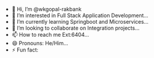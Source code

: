 - 👋 Hi, I’m @wkgopal-rakbank
- 👀 I’m interested in Full Stack Application Development...
- 🌱 I’m currently learning Springboot and Microservices...
- 💞️ I’m looking to collaborate on Integration projects...
- 📫 How to reach me Ext:6404...
- 😄 Pronouns: He/Him...
- ⚡ Fun fact: 

<!---
wkgopal-rakbank/wkgopal-rakbank is a ✨ special ✨ repository because its `README.md` (this file) appears on your GitHub profile.
You can click the Preview link to take a look at your changes.
--->
